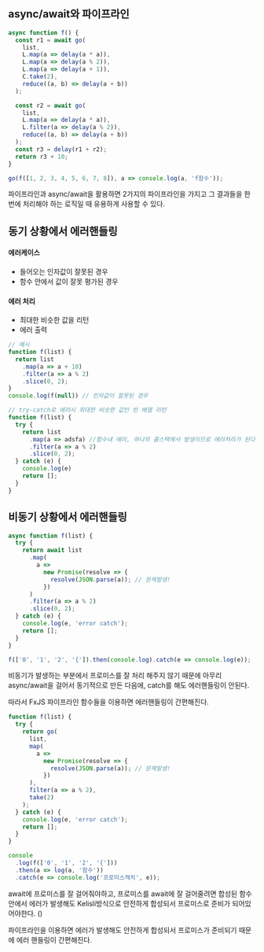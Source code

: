 ## async/await와 파이프라인



```javascript
async function f() {
  const r1 = await go(
    list,
    L.map(a => delay(a * a)),
    L.map(a => delay(a % 2)),
    L.map(a => delay(a + 1)),
    C.take(2),
    reduce((a, b) => delay(a + b))
  );

  const r2 = await go(
    list,
    L.map(a => delay(a * a)),
    L.filter(a => delay(a % 2)),
    reduce((a, b) => delay(a + b))
  );
  const r3 = delay(r1 + r2);
  return r3 + 10;
}

go(f([1, 2, 3, 4, 5, 6, 7, 8]), a => console.log(a, 'f함수'));
```



파이프라인과 async/await을 활용하면 2가지의 파이프라인을 가지고 그 결과들을 한번에 처리해야 하는 로직일 때 유용하게 사용할 수 있다.



## 동기 상황에서 에러핸들링



#### 에러케이스

- 들어오는 인자값이 잘못된 경우
- 함수 안에서 값이 잘못 평가된 경우



#### 에러 처리

- 최대한 비슷한 값을 리턴
- 에러 출력



```javascript
// 예시
function f(list) {
  return list
    .map(a => a + 10) 
    .filter(a => a % 2)
    .slice(0, 2);
}
console.log(f(null)) // 인자값이 잘못된 경우

// try-catch로 에러시 최대한 비슷한 값인 빈 배열 리턴
function f(list) {
  try {
    return list
      .map(a => adsfa) //함수내 에러, 하나의 콜스택에서 발생이므로 에러처리가 된다.
      .filter(a => a % 2)
      .slice(0, 2);
  } catch (e) {
    console.log(e)
    return [];
  }
}
```



## 비동기 상황에서 에러핸들링



```javascript
async function f(list) {
  try {
    return await list
      .map(
        a =>
          new Promise(resolve => {
            resolve(JSON.parse(a)); // 문제발생!
          })
      )
      .filter(a => a % 2)
      .slice(0, 2);
  } catch (e) {
    console.log(e, 'error catch');
    return [];
  }
}

f(['0', '1', '2', '{']).then(console.log).catch(e => console.log(e));

```

비동기가 발생하는 부분에서 프로미스를 잘 처리 해주지 않기 때문에 아무리 async/await을 걸어서 동기적으로 만든 다음에, catch를 해도 에러핸들링이 안된다.

따라서  FxJS 파이프라인 함수들을 이용하면 에러핸들링이 간편해진다.



```javascript
function f(list) {
  try {
    return go(
      list,
      map(
        a =>
          new Promise(resolve => {
            resolve(JSON.parse(a)); // 문제발생!
          })
      ),
      filter(a => a % 2),
      take(2)
    );
  } catch (e) {
    console.log(e, 'error catch');
    return [];
  }
}

console
  .log(f(['0', '1', '2', '{']))
  .then(a => log(a, '함수'))
  .catch(e => console.log('프로미스캐치', e));

```



await에 프로미스를 잘 걸어줘야하고, 프로미스를 await에 잘 걸어줄려면 합성된 함수 안에서 에러가 발생해도 Kelisli방식으로 안전하게 합성되서 프로미스로 준비가 되어있어야한다. ()

파이프라인을 이용하면 에러가 발생해도 안전하게 합성되서 프로미스가 준비되기 때문에 에러 핸들링이 간편해진다.
